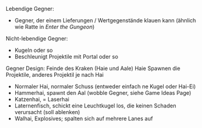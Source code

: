 Lebendige Gegner:
- Gegner, der einem Lieferungen / Wertgegenstände klauen kann (ähnlich wie Ratte in _Enter the Gungeon_)

Nicht-lebendige Gegner:
- Kugeln oder so
- Beschleunigt Projektile mit Portal oder so

Gegner Design:
Feinde des Kraken (Haie und Aale)
Haie Spawnen die Projektile, anderes Projektil je nach Hai

- Normaler Hai, normaler Schuss (entweder einfach ne Kugel oder Hai-Ei)
- Hammerhai, spawnt den Aal (wobble Gegner, siehe Game Ideas Page)
- Katzenhai, = Laserhai
- Laternenfisch, schickt eine Leuchtkugel los, die keinen Schaden verursacht (soll ablenken)
- Walhai, Explosives; spalten sich auf mehrere Lanes auf
